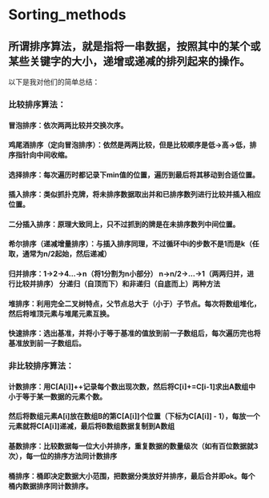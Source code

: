 # Sorting_methods

## 所谓排序算法，就是指将一串数据，按照其中的某个或某些关键字的大小，递增或递减的排列起来的操作。

以下是我对他们的简单总结：

### 比较排序算法：

#### 冒泡排序：依次两两比较并交换次序。 
#### 鸡尾酒排序（定向冒泡排序）：依然是两两比较，但是比较顺序是低->高->低，排序指针向中间收缩。   

#### 选择排序：每次遍历时都记录下min值的位置，遍历到最后将其移动到合适位置。 

#### 插入排序：类似抓扑克牌，将未排序数据取出并和已排序数列进行比较并插入相应位置。
#### 二分插入排序：原理大致同上，只不过抓到的牌是在未排序数列中间位置。
#### 希尔排序（递减增量排序）：与插入排序同理，不过循环中i的步数不是1而是k（任取，通常为n/2起始，然后递减）

#### 归并排序：1->2->4...->n（将1分割为n小部分）  n->n/2->...->1（两两归并，进行比较并排序） 分递归（自顶而下）和非递归（自底而上）两种方法

#### 堆排序：利用完全二叉树特点，父节点总大于（小于）子节点。每次将数组堆化，然后将堆顶元素与堆尾元素互换。

#### 快速排序：选出基准，并将小于等于基准的值放到前一子数组后，每次遍历完也将基准放到前一子数组后。


### 非比较排序算法：

#### 计数排序：用C[A[i]]++记录每个数出现次数，然后将C[i]+=C[i-1]求出A数组中小于等于某一数据的元素个数。
#### 然后将数组元素A[i]放在数组B的第C[A[i]]个位置（下标为C[A[i]] - 1），每放一个元素就将C[A[i]]递减，最后将B数组数据复制到A数组

#### 基数排序：比较数据每一位大小并排序，重复数据的数量级次（如有百位数据就3次），每一位的排序方法同计数排序

#### 桶排序：桶即决定数据大小范围，把数据分类放好并排序，最后合并即ok。每个桶内数据排序同计数排序。




